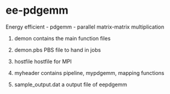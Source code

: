 ee-pdgemm
=========

Energy efficient - pdgemm - parallel matrix-matrix multiplication

1. demon contains the main function files

2. demon.pbs PBS file to hand in jobs

3. hostfile hostfile for MPI

4. myheader contains pipeline, mypdgemm, mapping functions

5. sample_output.dat a output file of eepdgemm
